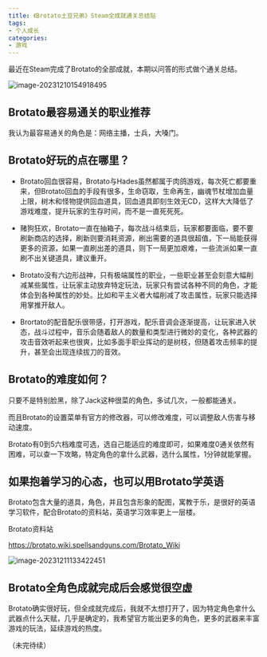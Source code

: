 ```yaml
---
title: 《Brotato土豆兄弟》Steam全成就通关总结贴
tags:
- 个人成长
categories:
- 游戏
---
```


最近在Steam完成了Brotato的全部成就，本期以问答的形式做个通关总结。

![image-20231210154918495](https://cdn.fangyuanxiaozhan.com/assets/1702194565186H1jTeydP.png)

## Brotato最容易通关的职业推荐

我认为最容易通关的角色是：网络主播，士兵，大嗓门。

## Brotato好玩的点在哪里？

- Brotato回血很容易，Brotato与Hades虽然都属于肉鸽游戏，每次死亡都要重来，但Brotato回血的手段有很多，生命窃取，生命再生，幽魂节杖增加血量上限，树木和怪物提供回血道具，回血道具即刻生效无CD，这样大大降低了游戏难度，提升玩家的生存时间，而不是一直死死死。

- 赌狗狂欢，Brotato一直在抽箱子，每次战斗结束后，玩家都要面临，要不要刷新商店的选择，刷新则要消耗资源，刷出需要的道具很超值，下一局能获得更多的资源，如果一直刷出差的道具，则下一局更加艰难，一些流派如果一直刷不出关键道具，建议重开。

- Brotato没有六边形战神，只有极端属性的职业，一些职业甚至会刻意大幅削减某些属性，让玩家主动放弃特定玩法，玩家只有尝试各种不同的角色，才能体会到各种属性的妙处。比如和平主义者大幅削减了攻击属性，玩家只能选择用掌推开敌人。

- Brortato的配音配乐很带感，打开游戏，配乐音调会逐渐提高，让玩家进入状态，战斗过程中，音乐会随着敌人的数量和类型进行微妙的变化，各种武器的攻击音效听起来也很爽，比如多面手职业挥动的是树枝，但随着攻击频率的提升，甚至会出现连续拔刀的音效。

## Brotato的难度如何？

只要不是特别脸黑，除了Jack这种很菜的角色，多试几次，一般都能通关。

而且Brotato的设置菜单有官方的修改器，可以修改难度，可以调整敌人伤害与移动速度。

Brotato有0到5六档难度可选，选自己能适应的难度即可，如果难度0通关依然有困难，可以查一下攻略，特定角色的拿什么武器，选什么属性，1分钟就能掌握。

## 如果抱着学习的心态，也可以用Brotato学英语

Brotato包含大量的道具，角色，并且包含形象的配图，寓教于乐，是很好的英语学习软件，配合Brotato的资料站，英语学习效率更上一层楼。

Brotato资料站

https://brotato.wiki.spellsandguns.com/Brotato_Wiki



![image-20231211133422451](https://cdn.fangyuanxiaozhan.com/assets/1702272864106Jz6p7Y3N.png)


## Brotato全角色成就完成后会感觉很空虚

Brotato确实很好玩，但全成就完成后，我就不太想打开了，因为特定角色拿什么武器点什么天赋，几乎是确定的，我希望官方能出更多的角色，更多的武器来丰富游戏的玩法，延续游戏的热度。



（未完待续）